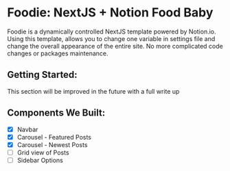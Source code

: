 # Foodie: NextJS + Notion Food Baby

Foodie is a dynamically controlled NextJS template powered by Notion.io. Using this template, allows you to change one variable in settings file and change the overall appearance of the entire site. No more complicated code changes or packages maintenance.

## Getting Started:

This section will be improved in the future with a full write up

## Components We Built:

- [x] Navbar
- [x] Carousel - Featured Posts
- [x] Carousel - Newest Posts
- [ ] Grid view of Posts
- [ ] Sidebar Options
